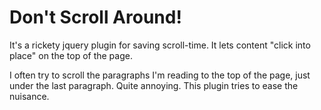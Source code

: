 Don't Scroll Around!
================

It's a rickety jquery plugin for saving scroll-time.
It lets content "click into place" on the top of the page.

I often try to scroll the paragraphs I'm reading to the top of the page, just under the last paragraph.
Quite annoying. This plugin tries to ease the nuisance.

